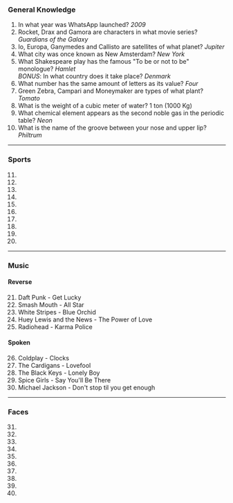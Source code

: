 ### General Knowledge
1. In what year was WhatsApp launched? *2009*
2. Rocket, Drax and Gamora are characters in what movie series? *Guardians of the Galaxy*
3. Io, Europa, Ganymedes and Callisto are satellites of what planet? *Jupiter*
4. What city was once known as New Amsterdam? *New York*
5. What Shakespeare play has the famous "To be or not to be" monologue? *Hamlet*      
      _BONUS_: In what country does it take place? *Denmark*
6. What number has the same amount of letters as its value? *Four*
7. Green Zebra, Campari and Moneymaker are types of what plant? *Tomato*
8. What is the weight of a cubic meter of water? 1 ton (1000 Kg)
9. What chemical element appears as the second noble gas in the periodic table? *Neon*
10. What is the name of the groove between your nose and upper lip? *Philtrum*
---
### Sports
11.
12.
13.
14.
15.
16.
17.
18.
19.
20.
---
### Music
#### Reverse
21. Daft Punk - Get Lucky
22. Smash Mouth - All Star
23. White Stripes - Blue Orchid
24. Huey Lewis and the News - The Power of Love
25. Radiohead - Karma Police
#### Spoken
26. Coldplay - Clocks
27. The Cardigans - Lovefool
28. The Black Keys - Lonely Boy
29. Spice Girls - Say You'll Be There
30. Michael Jackson - Don't stop til you get enough
---
### Faces
31.
32.
33.
34.
35.
36.
37.
38.
39.
40.
